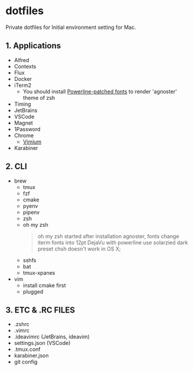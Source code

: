 # dotfiles
Private dotfiles for Initial environment setting for Mac.

## 1. Applications
* Alfred
* Contexts
* Flux
* Docker
* iTerm2
    * You should install [Powerline-patched fonts](https://github.com/powerline/powerline) to render 'agnoster' theme of zsh
* Timing
* JetBrains
* VSCode
* Magnet
* 1Password
* Chrome
    * [Vimium](https://vimium.github.io/)
* Karabiner

## 2. CLI
* brew
    * tmux
    * fzf
    * cmake
    * pyenv
    * pipenv
    * zsh
    * oh my zsh
        >oh my zsh started after installation
        agnoster, fonts
        change iterm fonts into 12pt DejaVu with powerline
        use solarzied dark preset
        chsh doesn't work in OS X;
    * sshfs
    * bat
    * tmux-xpanes
* vim
    * install cmake first
    * plugged

## 3. ETC & .RC FILES
* .zshrc
* .vimrc
* .ideavimrc (JetBrains, ideavim)
* settings.json (VSCode)
* .tmux.conf
* karabiner.json
* git config
